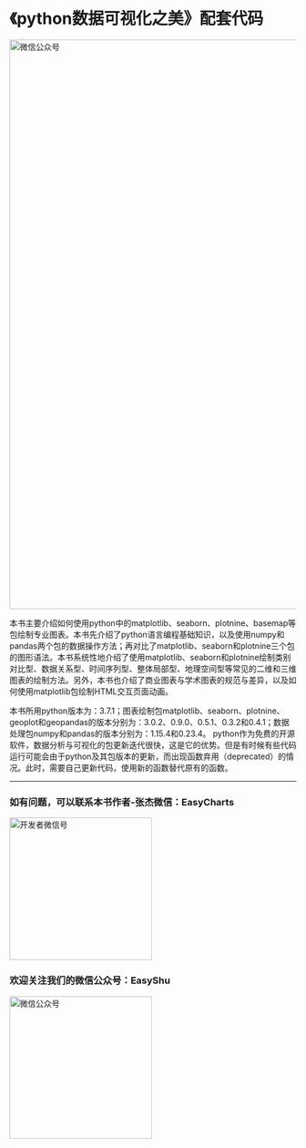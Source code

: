 
# 《python数据可视化之美》配套代码
<p>
    <img src="https://github.com/Easy-Shu/EasyShu-WeChat/blob/master/%E3%80%90Python%E6%95%B0%E6%8D%AE%E5%8F%AF%E8%A7%86%E5%8C%96%E4%B9%8B%E7%BE%8E%E3%80%91.png" alt="微信公众号"  width="1000">
</p>

本书主要介绍如何使用python中的matplotlib、seaborn、plotnine、basemap等包绘制专业图表。本书先介绍了python语言编程基础知识，以及使用numpy和pandas两个包的数据操作方法；再对比了matplotlib、seaborn和plotnine三个包的图形语法。本书系统性地介绍了使用matplotlib、seaborn和plotnine绘制类别对比型、数据关系型、时间序列型、整体局部型、地理空间型等常见的二维和三维图表的绘制方法。另外，本书也介绍了商业图表与学术图表的规范与差异，以及如何使用matplotlib包绘制HTML交互页面动画。

本书所用python版本为：3.7.1；图表绘制包matplotlib、seaborn、plotnine、geoplot和geopandas的版本分别为：3.0.2、0.9.0、0.5.1、0.3.2和0.4.1；数据处理包numpy和pandas的版本分别为：1.15.4和0.23.4。
python作为免费的开源软件，数据分析与可视化的包更新迭代很快，这是它的优势。但是有时候有些代码运行可能会由于python及其包版本的更新，而出现函数弃用（deprecated）的情况。此时，需要自己更新代码，使用新的函数替代原有的函数。

---
### 如有问题，可以联系本书作者-张杰微信：EasyCharts
<p>
    <img src="https://github.com/Easy-Shu/EasyShu-WeChat/blob/master/WeChat_ZhangJie.png" alt="开发者微信号"  width="250" height="250">
</p>


### 欢迎关注我们的微信公众号：EasyShu
<p>
    <img src="https://github.com/Easy-Shu/EasyShu-WeChat/blob/master/WeChat.jpg" alt="微信公众号"  width="250" height="250">
</p>

